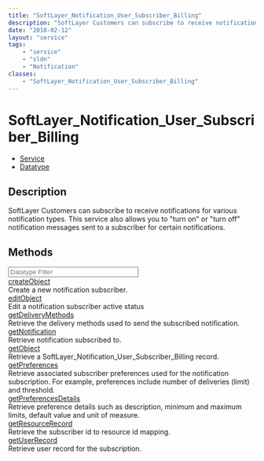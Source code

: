 ```yaml
---
title: "SoftLayer_Notification_User_Subscriber_Billing"
description: "SoftLayer Customers can subscribe to receive notifications for various notification types.  This service also allows you... "
date: "2018-02-12"
layout: "service"
tags:
    - "service"
    - "sldn"
    - "Notification"
classes:
    - "SoftLayer_Notification_User_Subscriber_Billing"
---
```

# SoftLayer_Notification_User_Subscriber_Billing
<div id='service-datatype'>
    <ul id='sldn-reference-tabs'>
    <li id='service'> <a href='/reference/services/SoftLayer_Notification_User_Subscriber_Billing' >Service</a></li>    <li id='datatype'> <a href='/reference/datatypes/SoftLayer_Notification_User_Subscriber_Billing' >Datatype</a></li>
    </ul>
</div>

## Description
SoftLayer Customers can subscribe to receive notifications for various notification types.  This service also allows you to "turn on" or "turn off" notification messages sent to a subscriber for certain notifications. 



        
<div id="properties" class="content">
    <h2>Methods</h2>
    <div class="view-filters">
        <div class="clearfix">
            <div class="search-input-box">
                <input placeholder="Datatype Filter" onkeyup="titleSearch(inputId='edit-combine', divId='method-div', elementClass='method-row')" 
                    type="text" id="edit-combine" value="" size="30" maxlength="128" class="form-text">
            </div>
        </div>
    </div>
    <div id="method-div">
            <div class="method-row">
                        <span class='view-field-title'><a href='/reference/services/SoftLayer_Notification_User_Subscriber_Billing/createObject'> createObject</a> </span>
            <div class='views-field-body'>Create a new notification subscriber.</div>
        </div>
            <div class="method-row">
                        <span class='view-field-title'><a href='/reference/services/SoftLayer_Notification_User_Subscriber_Billing/editObject'> editObject</a> </span>
            <div class='views-field-body'>Edit a notification subscriber active status</div>
        </div>
            <div class="method-row">
                        <span class='view-field-title'><a href='/reference/services/SoftLayer_Notification_User_Subscriber_Billing/getDeliveryMethods'> getDeliveryMethods</a> </span>
            <div class='views-field-body'>Retrieve the delivery methods used to send the subscribed notification.</div>
        </div>
            <div class="method-row">
                        <span class='view-field-title'><a href='/reference/services/SoftLayer_Notification_User_Subscriber_Billing/getNotification'> getNotification</a> </span>
            <div class='views-field-body'>Retrieve notification subscribed to.</div>
        </div>
            <div class="method-row">
                        <span class='view-field-title'><a href='/reference/services/SoftLayer_Notification_User_Subscriber_Billing/getObject'> getObject</a> </span>
            <div class='views-field-body'>Retrieve a SoftLayer_Notification_User_Subscriber_Billing record.</div>
        </div>
            <div class="method-row">
                        <span class='view-field-title'><a href='/reference/services/SoftLayer_Notification_User_Subscriber_Billing/getPreferences'> getPreferences</a> </span>
            <div class='views-field-body'>Retrieve associated subscriber preferences used for the notification subscription. For example, preferences include number of deliveries (limit) and threshold.</div>
        </div>
            <div class="method-row">
                        <span class='view-field-title'><a href='/reference/services/SoftLayer_Notification_User_Subscriber_Billing/getPreferencesDetails'> getPreferencesDetails</a> </span>
            <div class='views-field-body'>Retrieve preference details such as description, minimum and maximum limits, default value and unit of measure.</div>
        </div>
            <div class="method-row">
                        <span class='view-field-title'><a href='/reference/services/SoftLayer_Notification_User_Subscriber_Billing/getResourceRecord'> getResourceRecord</a> </span>
            <div class='views-field-body'>Retrieve the subscriber id to resource id mapping.</div>
        </div>
            <div class="method-row">
                        <span class='view-field-title'><a href='/reference/services/SoftLayer_Notification_User_Subscriber_Billing/getUserRecord'> getUserRecord</a> </span>
            <div class='views-field-body'>Retrieve user record for the subscription.</div>
        </div>
        </div>
</div>


